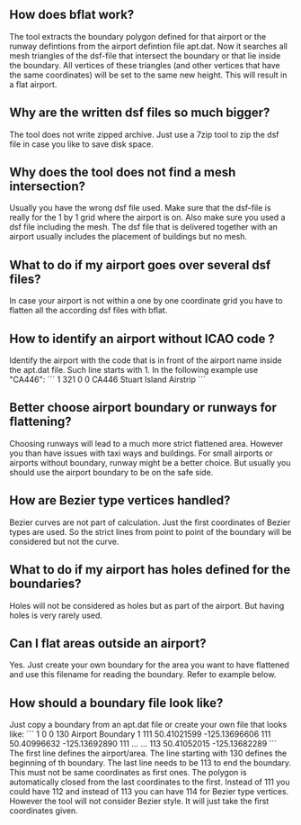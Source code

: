 ## How does bflat work?
The tool extracts the boundary polygon defined for that airport or the runway defintions from the airport defintion file apt.dat. 
Now it searches all mesh triangles of the dsf-file that intersect the boundary or that lie inside the boundary. 
All vertices of these triangles (and other vertices that have the same coordinates) will be set to the same new height. 
This will result in a flat airport.

## Why are the written dsf files so much bigger?
The tool does not write zipped archive. Just use a 7zip tool to zip the dsf file in case you like to save disk space.

## Why does the tool does not find a mesh intersection?
Usually you have the wrong dsf file used. Make sure that the dsf-file is really for the 1 by 1 grid where the airport is on. 
Also make sure you used a dsf file including the mesh. The dsf file that is delivered together with an airport usually
includes the placement of buildings but no mesh.

## What to do if my airport goes over several dsf files?
In case your airport is not within a one by one coordinate grid you have to flatten all the according dsf files with bflat.

## How to identify an airport without ICAO code ?
Identify the airport with the code that is in front of the airport name inside the apt.dat file. Such line starts  with 1. 
In the following example use "CA446":
´´´
1 321 0 0 CA446 Stuart Island Airstrip 
´´´

## Better choose airport boundary or runways for flattening?
Choosing runways will lead to a much more strict flattened area. However you than have issues with taxi ways and buildings.
For small airports or airports without boundary, runway might be a better choice. But usually you should use the airport
boundary to be on the safe side.

## How are Bezier type vertices handled?
Bezier curves are not part of calculation. Just the first coordinates of Bezier types are used. So the strict lines 
from point to point of the boundary will be considered but not the curve.

## What to do if my airport has holes defined for the boundaries?
Holes will not be considered as holes but as part of the airport. But having holes is very rarely used.

## Can I flat areas outside an airport?
Yes. Just create your own boundary for the area you want to have flattened and use this filename for reading the boundary. 
Refer to example below.

## How should a boundary file look like?
Just copy a boundary from an apt.dat file or create your own file that looks like:
´´´
1 <airport height in feet> 0 0 <icoa-id> <airport name>
130 Airport Boundary 1
111  50.41021599 -125.13696606
111  50.40996632 -125.13692890
111      ...          ...
113  50.41052015 -125.13682289
´´´
The first line defines the airport/area. The line starting with 130 defines the beginning of th boundary. 
The last line needs to be 113 to end the boundary. This must not be same coordinates as first ones. 
The polygon is automatically closed from the last coordinates to the first. Instead of 111 you could have 112 
and instead of 113 you can have 114 for Bezier type vertices. However the tool will not consider Bezier style. 
It will just take the first coordinates given.

